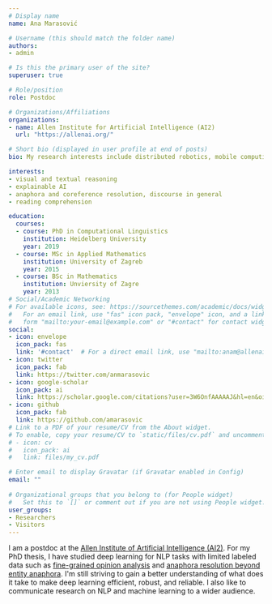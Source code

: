 ```yaml
---
# Display name
name: Ana Marasović

# Username (this should match the folder name)
authors:
- admin

# Is this the primary user of the site?
superuser: true

# Role/position
role: Postdoc

# Organizations/Affiliations
organizations:
- name: Allen Institute for Artificial Intelligence (AI2)
  url: "https://allenai.org/"

# Short bio (displayed in user profile at end of posts)
bio: My research interests include distributed robotics, mobile computing and programmable matter.

interests:
- visual and textual reasoning
- explainable AI 
- anaphora and coreference resolution, discourse in general
- reading comprehension

education:
  courses:
  - course: PhD in Computational Linguistics
    institution: Heidelberg University
    year: 2019
  - course: MSc in Applied Mathematics 
    institution: University of Zagreb
    year: 2015
  - course: BSc in Mathematics
    institution: Unviersity of Zagre
    year: 2013
# Social/Academic Networking
# For available icons, see: https://sourcethemes.com/academic/docs/widgets/#icons
#   For an email link, use "fas" icon pack, "envelope" icon, and a link in the
#   form "mailto:your-email@example.com" or "#contact" for contact widget.
social:
- icon: envelope
  icon_pack: fas
  link: '#contact'  # For a direct email link, use "mailto:anam@allenai.org".
- icon: twitter
  icon_pack: fab
  link: https://twitter.com/anmarasovic
- icon: google-scholar
  icon_pack: ai
  link: https://scholar.google.com/citations?user=3W6OnfAAAAAJ&hl=en&oi=ao
- icon: github
  icon_pack: fab
  link: https://github.com/amarasovic
# Link to a PDF of your resume/CV from the About widget.
# To enable, copy your resume/CV to `static/files/cv.pdf` and uncomment the lines below.  
# - icon: cv
#   icon_pack: ai
#   link: files/my_cv.pdf

# Enter email to display Gravatar (if Gravatar enabled in Config)
email: ""
  
# Organizational groups that you belong to (for People widget)
#   Set this to `[]` or comment out if you are not using People widget.  
user_groups:
- Researchers
- Visitors
---
```


I am a postdoc at the [Allen Institute of Artificial Intelligence (AI2)](https://allenai.org/). For my PhD thesis, I have studied deep learning for NLP tasks with limited labeled data such as [fine-grained opinion analysis](https://www.aclweb.org/anthology/N18-1054/) and [anaphora resolution beyond entity anaphora](https://www.aclweb.org/anthology/D17-1021/). I'm still striving to gain a better understanding of what does it take to make deep learning efficient, robust, and reliable. I also like to communicate research on NLP and machine learning to a wider audience.
